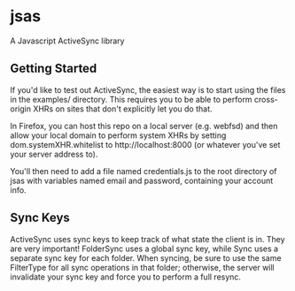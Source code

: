 jsas
====

A Javascript ActiveSync library

Getting Started
---------------

If you'd like to test out ActiveSync, the easiest way is to start using the
files in the examples/ directory. This requires you to be able to perform
cross-origin XHRs on sites that don't explicitly let you do that.

In Firefox, you can host this repo on a local server (e.g. webfsd) and then
allow your local domain to perform system XHRs by setting
dom.systemXHR.whitelist to http://localhost:8000 (or whatever you've set your
server address to).

You'll then need to add a file named credentials.js to the root directory of
jsas with variables named email and password, containing your account info.

Sync Keys
---------

ActiveSync uses sync keys to keep track of what state the client is in. They are
very important! FolderSync uses a global sync key, while Sync uses a separate
sync key for each folder. When syncing, be sure to use the same FilterType for
all sync operations in that folder; otherwise, the server will invalidate your
sync key and force you to perform a full resync.
